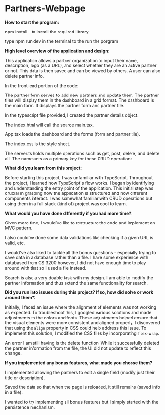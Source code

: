 # Partners-Webpage
**How to start the program:**

npm install - to install the required library

type npm run dev in the terminal to the run the porgram

**High level overview of the application and design:**

This application allows a partner organization to input their name, description, logo (as a URL), and select whether they are an active partner or not. This data is then saved and can be viewed by others. A user can also delete partner info.  

In the front-end portion of the code:

The partner form serves to add new partners and update them. The partner tiles will display them in the dashboard in a grid format. The dashboard is the main form. It displays the partner form and partner tile.

In the typescript file provided, I created the partner details object.

The index.html will call the source main.tsx. 

App.tsx loads the dashboard and the forms (form and partner tile).

The index.css is the style sheet.

The server.ts holds multiple operations such as get, post, delete, and delete all. The name acts as a primary key for these CRUD operations. 

**What did you learn from this project:**

Before starting this project, I was unfamiliar with TypeScript. Throughout the project, I learned how TypeScript's flow works. I began by identifying and understanding the entry point of the application. This initial step was crucial in grasping how the application is structured and how different components interact. I was somewhat familiar with CRUD operations but using them in a full stack (kind of) project was cool to learn. 

**What would you have done differently if you had more time?:**

Given more time, I would’ve like to restructure the code and implement an MVC pattern. 

I also could’ve done some data validations like checking if a given URL is valid, etc.

I would’ve also liked to tackle all the bonus questions - especially trying to save data in a database rather than a file. I have some experience with databased from CS 3200 however, I did not have enough time to play around with that so I used a file instead.

Search is also a very doable task with my design. I am able to modify the partner information and thus extend the same functionality for search.

**Did you run into issues during this project? If so, how did solve or work around
them?:**

Initially, I faced an issue where the alignment of elements was not working as expected. To troubleshoot this, I googled various solutions and made adjustments to the colors and fonts. These adjustments helped ensure that the visual elements were more consistent and aligned properly. I discovered that using the `align` property in CSS could help address this issue. To implement this solution, I modified the CSS files by incorporating `flex-wrap`. 

An error I am still having is the delete function. While it successfully deleted the partner information from the file, the UI did not update to reflect this change. 

**If you implemented any bonus features, what made you choose them?**

I implemented allowing the partners to edit a single field (modify just
their title or description). 

Saved the data so that when the page is reloaded, it still remains (saved info in a file).

I wanted to try implementing all bonus features but I simply started with the persistence mechanism.
